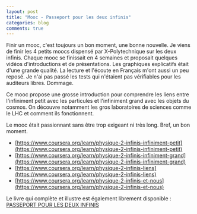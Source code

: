 ```yaml
---
layout: post
title: "Mooc - Passeport pour les deux infinis"
categories: blog
comments: true
---
```


Finir un mooc, c'est toujours un bon moment, une bonne nouvelle. Je viens de finir les 4 petits moocs dispensé par X-Polytechnique sur les deux infinis. Chaque mooc se finissait en 4 semaines et proposait quelques vidéos d'introductions et de présentations. Les graphiques explicatifs était d'une grande qualité. La lecture et l'écoute en Français m'ont aussi un peu reposé. Je n'ai pas passé les tests qui n'étaient pas vérifiables pour les auditeurs libres. Dommage.

Ce mooc propose une grosse introduction pour comprendre les liens entre l'infiniment petit avec les particules et l'infiniment grand avec les objets du cosmos. On découvre notamment les gros laboratoires de sciences comme le LHC et comment ils fonctionnent. 

Le mooc était passionnant sans être trop exigeant ni très long. Bref, un bon moment.


* [https://www.coursera.org/learn/physique-2-infinis-infiniment-petit](https://www.coursera.org/learn/physique-2-infinis-infiniment-petit)
* [https://www.coursera.org/learn/physique-2-infinis-infiniment-grand](https://www.coursera.org/learn/physique-2-infinis-infiniment-grand)
* [https://www.coursera.org/learn/physique-2-infinis-liens](https://www.coursera.org/learn/physique-2-infinis-liens)
* [https://www.coursera.org/learn/physique-2-infinis-et-nous](https://www.coursera.org/learn/physique-2-infinis-et-nous)

Le livre qui complète et illustre est également librement disponible : [PASSEPORT POUR LES DEUX INFINIS](/pics/blog/mooc/PasseportPourLesDeuxInfinis_Dunod.pdf)
